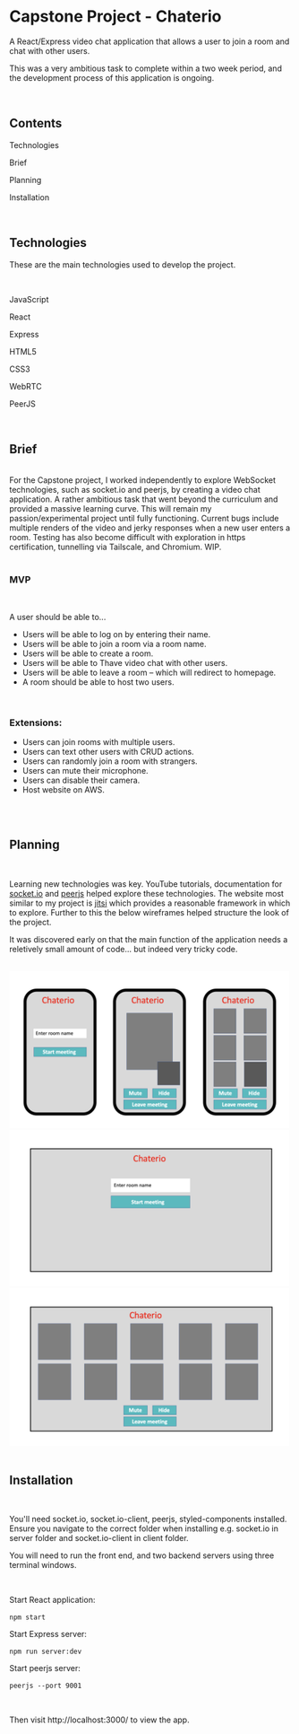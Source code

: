 # Capstone Project - Chaterio

<p>A React/Express video chat application that allows a user to join a room and chat with other users.<p>
<p>This was a very ambitious task to complete within a two week period, and the development process of this application is ongoing.<p>
<br>

## Contents
<p>Technologies</p>
<p>Brief</p> 
<p>Planning</p> 
<p>Installation</p> 
<br>

## Technologies
<p>These are the main technologies used to develop the project.</P>
<br>
<p>JavaScript</p>
<p>React</p>
<p>Express</p>
<p>HTML5</p>
<p>CSS3</p>
<p>WebRTC</p>
<p>PeerJS<p>
<br>

## Brief
<br>
For the Capstone project, I worked independently to explore WebSocket technologies, such as socket.io and peerjs, by creating a video chat application. A rather ambitious task that went beyond the curriculum and provided a massive learning curve. This will remain my passion/experimental project until fully functioning. Current bugs include multiple renders of the video and jerky responses when a new user enters a room. Testing has also become difficult with exploration in https certification, tunnelling via Tailscale, and Chromium. WIP.
<br><br>

### MVP
<br>
<p>A user should be able to...<p>
<ul>
    <li>Users will be able to log on by entering their name.</li>
    <li>Users will be able to join a room via a room name.</li>
    <li>Users will be able to create a room.</li>
    <li>Users will be able to Thave video chat with other users.</li>
    <li>Users will be able to leave a room – which will redirect to homepage.</li>
    <li>A room should be able to host two users.</li>
</uL>
<br>

### Extensions:
<ul>
    <li>Users can join rooms with multiple users.</li>
    <li>Users can text other users with CRUD actions.</li>
    <li>Users can randomly join a room with strangers.</li>
    <li>Users can mute their microphone.</li>
    <li>Users can disable their camera.</li>
    <li>Host website on AWS.</li>
</ul>
<br><br>

## Planning
<br>
<p>Learning new technologies was key. YouTube tutorials, documentation for <a href="https://socket.io/docs/v4/" target="_blank">socket.io</a> and <a href="https://peerjs.com/docs/" target="_blank">peerjs</a> helped explore these technologies. The website most similar to my project is <a href="https://meet.jit.si/" target="_blank">jitsi</a> which provides a reasonable framework in which to explore. Further to this the below wireframes helped structure the look of the project.<p>
<p>It was discovered early on that the main function of the application needs a reletively small amount of code... but indeed very tricky code.<p>
<br>
<img src="client/src/static/images/wireframe1.png" width="500"><img>
<br>
<img src="client/src/static/images/wireframe2.png" width="500"><img>
<br>
<img src="client/src/static/images/wireframe3.png" width="500"><img>
<br><br>

## Installation
<br>

<p>You'll need socket.io, socket.io-client, peerjs, styled-components installed. Ensure you navigate to the correct folder when installing e.g. socket.io in server folder and socket.io-client in client folder.<p>
<p>You will need to run the front end, and two backend servers using three terminal windows.<p>
<br>

Start React application:
```
npm start
```
Start Express server:
```
npm run server:dev
```
Start peerjs server:
```
peerjs --port 9001
```


<br>
<p>Then visit http://localhost:3000/ to view the app.</p>
<br>
